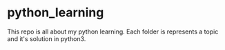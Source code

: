 # python_learning
This repo is all about my python learning. 
Each folder is represents a topic and it's solution in python3.
